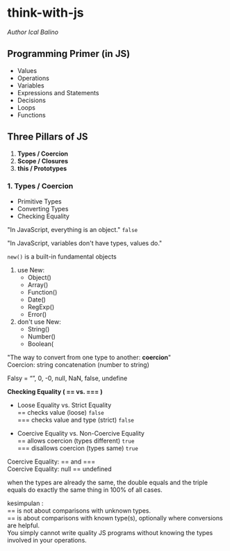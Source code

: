 # think-with-js

_Author Ical Balino_

## Programming Primer (in JS)
- Values 
- Operations 
- Variables 
- Expressions and Statements 
- Decisions 
- Loops 
- Functions

## Three Pillars of JS
1. **Types / Coercion**
2. **Scope / Closures** 
3. **this / Prototypes**

### 1. Types / Coercion
- Primitive Types 
- Converting Types 
- Checking Equality

"In JavaScript, everything is an object." `false`

"In JavaScript, variables don't have types, values do."

` new() ` is a built-in fundamental objects

1. use New:
    - Object()      
    - Array() 
    - Function() 
    - Date() 
    - RegExp() 
    - Error()
2. don't use New:
    - String() 
    - Number() 
    - Boolean(

"The way to convert from one type to another: **coercion**" <br>
Coercion: string concatenation (number to string)

Falsy = “”,  0, -0, null, NaN, false, undefine

**Checking Equality ( == vs. === )**

- Loose Equality vs. Strict Equality
    <br> == checks value (loose) `false`
    <br> === checks value and type (strict) `false`

- Coercive Equality vs. Non-Coercive Equality
    <br> == allows coercion (types different) `true`
    <br> === disallows coercion (types same) `true`

Coercive Equality: == and === <br>
Coercive Equality: null == undefined

when the types are already the same, the double equals and the triple equals do exactly the same thing in 100% of all cases.

kesimpulan :
<br> == is not about comparisons with unknown types.
<br> == is about comparisons with known type(s), optionally where conversions are helpful.
<br> You simply cannot write quality JS programs without knowing the types involved in your operations.

